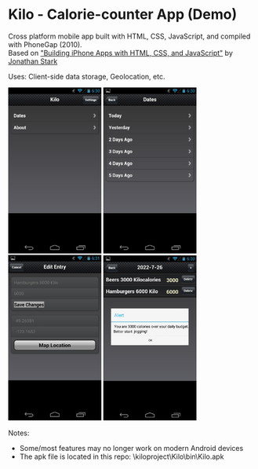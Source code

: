 # Kilo - Calorie-counter App (Demo)

Cross platform mobile app built with HTML, CSS, JavaScript, and compiled with PhoneGap (2010).<br />
Based on <a href="https://www.amazon.ca/Building-iPhone-Apps-HTML-JavaScript/dp/0596805780" target="_blank">"Building iPhone Apps with HTML, CSS, and JavaScript"</a> 
 by <a href="https://www.youtube.com/watch?v=LcES5nIbMkk" target="_blank">Jonathan Stark</a>

Uses: Client-side data storage, Geolocation, etc.

<p float="left">
<img src="Documentation/Kilo-000-Main Screen.png" alt="Main Screen" width="190"/>
<img src="Documentation/Kilo-010-Summary.png" alt="Summary" width="190"/>
<img src="Documentation/Kilo-011-Data-Entry.png" alt="Data Entry" width="190"/>
<img src="Documentation/Kilo-013-Data-Entered-Warning.png" alt="Warning" width="190"/>
<!--<img src="Documentation/Kilo-020-About.png" alt="About" width="190"/>-->
</p>

Notes:
- Some/most features may no longer work on modern Android devices
- The apk file is located in this repo: \kiloproject\Kilo\bin\Kilo.apk
